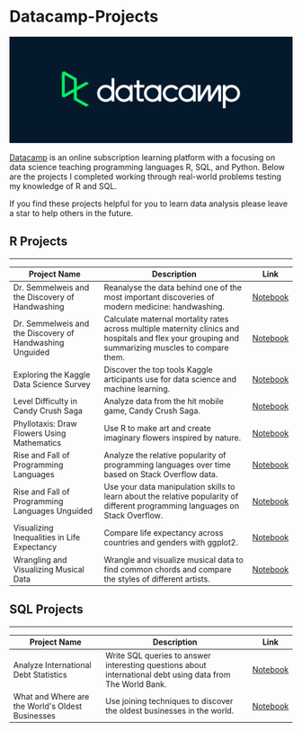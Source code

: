 # Datacamp-Projects

![Datacamp Logo](https://github.com/Ryan-OHanlon/Datacamp-Projects/blob/main/Datacamp-Logo.png)

[Datacamp](https://www.datacamp.com/) is an online subscription learning platform with a focusing on data science teaching programming languages R, SQL, and Python. Below are the projects I completed working through real-world problems testing my knowledge of R and SQL.

If you find these projects helpful for you to learn data analysis please leave a star to help others in the future.

## R Projects
------------
| Project Name        | Description           | Link  |
| ------------- |-------------| -----|
| Dr. Semmelweis and the Discovery of Handwashing   | Reanalyse the data behind one of the most important discoveries of modern medicine: handwashing. | [Notebook](https://github.com/Ryan-OHanlon/Datacamp-Projects/blob/main/R%20Projects/Dr.%20Semmelweis%20and%20the%20Discovery%20of%20Handwashing/notebook.ipynb) |
| Dr. Semmelweis and the Discovery of Handwashing Unguided  | Calculate maternal mortality rates across multiple maternity clinics and hospitals and flex your grouping and summarizing muscles to compare them. | [Notebook](https://github.com/Ryan-OHanlon/Datacamp-Projects/blob/main/R%20Projects/Dr.%20Semmelweis%20and%20the%20Discovery%20of%20Handwashing_Unguided/notebook.ipynb) |
| Exploring the Kaggle Data Science Survey      | Discover the top tools Kaggle articipants use for data science and machine learning. | [Notebook](https://github.com/Ryan-OHanlon/Datacamp-Projects/blob/main/R%20Projects/Exploring%20the%20Kaggle%20Data%20Science%20Survey/notebook.ipynb) |
| Level Difficulty in Candy Crush Saga      | Analyze data from the hit mobile game, Candy Crush Saga. | [Notebook](https://github.com/Ryan-OHanlon/Datacamp-Projects/blob/main/R%20Projects/Level%20Difficulty%20in%20Candy%20Crush%20Saga/notebook.ipynb) |
| Phyllotaxis: Draw Flowers Using Mathematics      | Use R to make art and create imaginary flowers inspired by nature.      | [Notebook](https://github.com/Ryan-OHanlon/Datacamp-Projects/blob/main/R%20Projects/Phyllotaxis%20Draw%20Flowers%20Using%20Mathematics/notebook.ipynb)   |
| Rise and Fall of Programming Languages      | Analyze the relative popularity of programming languages over time based on Stack Overflow data.       | [Notebook](https://github.com/Ryan-OHanlon/Datacamp-Projects/blob/main/R%20Projects/Rise%20and%20Fall%20of%20Programming%20Languages/notebook.ipynb)   |
| Rise and Fall of Programming Languages Unguided     | Use your data manipulation skills to learn about the relative popularity of different programming languages on Stack Overflow.       | [Notebook](https://github.com/Ryan-OHanlon/Datacamp-Projects/blob/main/R%20Projects/Rise%20and%20Fall%20of%20Programming%20Languages_Unguided/notebook.ipynb)   |
| Visualizing Inequalities in Life Expectancy     | Compare life expectancy across countries and genders with ggplot2.       | [Notebook](https://github.com/Ryan-OHanlon/Datacamp-Projects/blob/main/R%20Projects/Visualizing%20Inequalities%20in%20Life%20Expectancy/notebook.ipynb)   |
| Wrangling and Visualizing Musical Data     | Wrangle and visualize musical data to find common chords and compare the styles of different artists.       | [Notebook](https://github.com/Ryan-OHanlon/Datacamp-Projects/blob/main/R%20Projects/Wrangling%20and%20Visualizing%20Musical%20Data/notebook.ipynb)   |

## SQL Projects
------
| Project Name        | Description           | Link  |
| ------------- |-------------| -----|
| Analyze International Debt Statistics      | Write SQL queries to answer interesting questions about international debt using data from The World Bank. | [Notebook](https://github.com/Ryan-OHanlon/Datacamp-Projects/blob/main/SQL%20Projects/Analyze%20International%20Debt%20Statistics/notebook.ipynb) |
| What and Where are the World's Oldest Businesses      | Use joining techniques to discover the oldest businesses in the world.      | [Notebook](https://github.com/Ryan-OHanlon/Datacamp-Projects/blob/main/SQL%20Projects/What%20and%20Where%20are%20the%20World's%20Oldest%20Businesses/notebook.ipynb)   |
